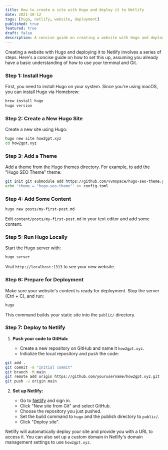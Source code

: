 ```yaml
---
title: How to create a site with Hugo and deploy it to Netlify
date: 2021-10-12
tags: [hugo, netlify, website, deployment]
published: true
featured: true
draft: false
description: A concise guide on creating a website with Hugo and deploying it to Netlify.
---
```


Creating a website with Hugo and deploying it to Netlify involves a series of steps. Here's a concise guide on how to set this up, assuming you already have a basic understanding of how to use your terminal and Git.

### Step 1: Install Hugo

First, you need to install Hugo on your system. Since you're using macOS, you can install Hugo via Homebrew:

```bash
brew install hugo
hugo version
```

### Step 2: Create a New Hugo Site

Create a new site using Hugo:

```bash
hugo new site how2gpt.xyz
cd how2gpt.xyz
```

### Step 3: Add a Theme

Add a theme from the Hugo themes directory. For example, to add the "Hugo SEO Theme" theme:
```bash
git init git submodule add https://github.com/vvmspace/hugo-seo-theme.git vvmspace/hugo-seo-theme
echo 'theme = "hugo-seo-theme"' >> config.toml
```

### Step 4: Add Some Content

```bash
hugo new posts/my-first-post.md
```

Edit `content/posts/my-first-post.md` in your text editor and add some content.

### Step 5: Run Hugo Locally

Start the Hugo server with:

```bash
hugo server
```

Visit `http://localhost:1313` to see your new website.

### Step 6: Prepare for Deployment

Make sure your website's content is ready for deployment. Stop the server (Ctrl + C), and run:

```bash
hugo
```
This command builds your static site into the `public/` directory.

### Step 7: Deploy to Netlify

1. **Push your code to GitHub:**
    
    - Create a new repository on GitHub and name it `how2gpt.xyz`.
    - Initialize the local repository and push the code:
    
```bash
git add .
git commit -m "Initial commit"
git branch -M main
git remote add origin https://github.com/yourusername/how2gpt.xyz.git
git push -u origin main
```
    
2. **Set up Netlify:**
    
    - Go to [Netlify](https://netlify.com/) and sign in.
    - Click "New site from Git" and select GitHub.
    - Choose the repository you just pushed.
    - Set the build command to `hugo` and the publish directory to `public/`.
    - Click "Deploy site".

Netlify will automatically deploy your site and provide you with a URL to access it. You can also set up a custom domain in Netlify's domain management settings to use `how2gpt.xyz`.